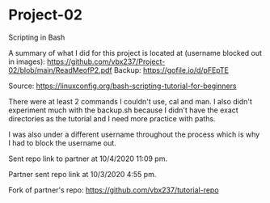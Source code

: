 # Project-02
Scripting in Bash

A summary of what I did for this project is located at (username blocked out in images): 
https://github.com/vbx237/Project-02/blob/main/ReadMeofP2.pdf
Backup: https://gofile.io/d/pFEpTE

Source: https://linuxconfig.org/bash-scripting-tutorial-for-beginners

There were at least 2 commands I couldn't use, cal and man. I also didn't experiment much with the backup.sh because I didn't have the exact directories as the tutorial and I need more practice with paths.

I was also under a different username throughout the process which is why I had to block the username out.

Sent repo link to partner at 10/4/2020 11:09 pm.

Partner sent repo link at 10/3/2020 4:55 pm.

Fork of partner's repo: https://github.com/vbx237/tutorial-repo

